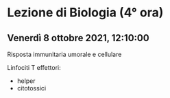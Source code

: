 # Lezione di Biologia (4° ora) 
## Venerdì 8 ottobre 2021, 12:10:00

Risposta immunitaria umorale e cellulare 



Linfociti T effettori:
* helper
* citotossici

<!--stackedit_data:
eyJoaXN0b3J5IjpbNjIzNDQxNTcxLC03NjQxNTQzMTVdfQ==
-->